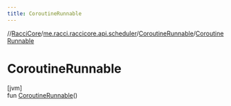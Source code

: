 ```yaml
---
title: CoroutineRunnable
---
```

//[RacciCore](../../../index.html)/[me.racci.raccicore.api.scheduler](../index.html)/[CoroutineRunnable](index.html)/[CoroutineRunnable](-coroutine-runnable.html)



# CoroutineRunnable



[jvm]\
fun [CoroutineRunnable](-coroutine-runnable.html)()




